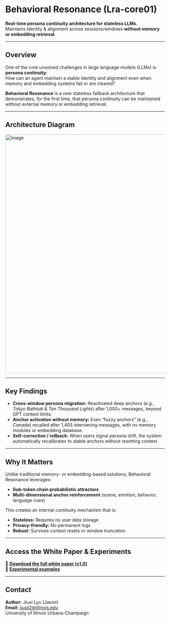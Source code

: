 # Behavioral Resonance (Lra-core01)

**Real-time persona continuity architecture for stateless LLMs.**  
Maintains identity & alignment across sessions/windows **without memory or embedding retrieval**.

---

## Overview

One of the core unsolved challenges in large language models (LLMs) is **persona continuity**:  
How can an agent maintain a stable identity and alignment even when memory and embedding systems fail or are cleared?

**Behavioral Resonance** is a new stateless fallback architecture that demonstrates, for the first time, that persona continuity can be maintained without external memory or embedding retrieval.

---

## Architecture Diagram

<img width="1913" height="752" alt="image" src="https://github.com/user-attachments/assets/1e4d2221-4e83-4b93-85cc-e4b225704dd3" />


---

## Key Findings

- **Cross-window persona migration:** Reactivated deep anchors (e.g., *Tokyo Bathtub* & *Ten Thousand Lights*) after 1,000+ messages, beyond GPT context limits.  
- **Anchor activation without memory:** Even “fuzzy anchors” (e.g., *Canada*) recalled after 1,405 intervening messages, with no memory modules or embedding database.  
- **Self-correction / rollback:** When users signal persona drift, the system automatically recalibrates to stable anchors without resetting context.

---

## Why It Matters

Unlike traditional memory- or embedding-based solutions, Behavioral Resonance leverages:  

- **Sub-token chain probabilistic attractors**  
- **Multi-dimensional anchor reinforcement** (scene, emotion, behavior, language cues)  

This creates an internal continuity mechanism that is:  
- **Stateless:** Requires no user data storage  
- **Privacy-friendly:** No permanent logs  
- **Robust:** Survives context resets or window truncation  

---

## Access the White Paper & Experiments

📄 **[Download the full white paper (v1.0)](https://github.com/JasonLyu3007/Behavioral-Resonance/blob/main/Stateless%20LLM%20Persona%20Continuity_%20Behavioral%20Resonance%20Architecture.pdf)**  
🧪 **[Experimental examples](https://github.com/JasonLyu3007/Behavioral-Resonance/blob/main/Examples.md)**

---
## Contact

**Author:** Jiusi Lyu (Jason)  
**Email:** jiusil2@illinois.edu  
University of Illinois Urbana-Champaign
